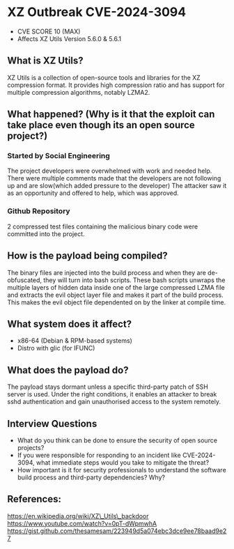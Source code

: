 # XZ Outbreak CVE-2024-3094

* CVE SCORE 10 (MAX)
* Affects XZ Utils Version 5.6.0 & 5.6.1

## What is XZ Utils?

XZ Utils is a collection of open-source tools and libraries for the XZ compression format. It provides high compression ratio and has support for multiple compression algorithms, notably LZMA2.

## What happened? (Why is it that the exploit can take place even though its an open source project?)

### Started by Social Engineering

The project developers were overwhelmed with work and needed help. There were multiple comments made that the developers are not following up and are slow(which added pressure to the developer) The attacker saw it as an opportunity and offered to help, which was approved.

### Github Repository

2 compressed test files containing the malicious binary code were committed into the project.

## How is the payload being compiled?

The binary files are injected into the build process and when they are de-obfuscated, they will turn into bash scripts. These bash scripts unwraps the multiple layers of hidden data inside one of the large compressed LZMA file and extracts the evil object layer file and makes it part of the build process. This makes the evil object file dependented on by the linker at compile time.

## What system does it affect?

* x86-64 (Debian & RPM-based systems)
* Distro with glic (for IFUNC)

## What does the payload do?

The payload stays dormant unless a specific third-party patch of SSH server is used. Under the right conditions, it enables an attacker to break sshd authentication and gain unauthorised access to the system remotely.

## Interview Questions

* What do you think can be done to ensure the security of open source projects?
* If you were responsible for responding to an incident like CVE-2024-3094, what immediate steps would you take to mitigate the threat?
* How important is it for security professionals to understand the software build process and third-party dependencies? Why?



## References:&#x20;

https://en.wikipedia.org/wiki/XZ\_Utils\_backdoor \
https://www.youtube.com/watch?v=0pT-dWpmwhA https://gist.github.com/thesamesam/223949d5a074ebc3dce9ee78baad9e27
